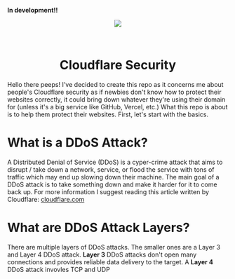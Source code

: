 __In development!!__

<p align="center"><img src="https://github.com/user-attachments/assets/b9c357e0-e1c0-46c8-a8fd-a927a5cd40ac"></p><br>
<h1 align="center">Cloudflare Security</h1>

Hello there peeps! I've decided to create this repo as it concerns me about people's Cloudflare security as if newbies don't know how to protect their websites correctly, it could bring down whatever they're using their domain for (unless it's a big service like GitHub, Vercel, etc.) What this repo is about is to help them protect their websites. First, let's start with the basics.

# What is a DDoS Attack?

A Distributed Denial of Service (DDoS) is a cyper-crime attack that aims to disrupt / take down a network, service, or flood the service with tons of traffic which may end up slowing down their machine. The main goal of a DDoS attack is to take something down and make it harder for it to come back up. For more information I suggest reading this article written by Cloudflare: [cloudflare.com](https://www.cloudflare.com/learning/ddos/what-is-a-ddos-attack/)

# What are DDoS Attack Layers?

There are multiple layers of DDoS attacks. The smaller ones are a Layer 3 and Layer 4 DDoS attack. **Layer 3** DDoS attacks don't open many connections and provides reliable data delivery to the target. A **Layer 4** DDoS attack invovles TCP and UDP

